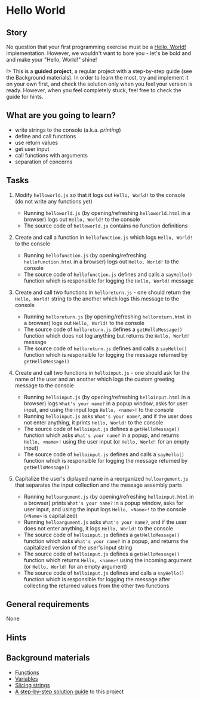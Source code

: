 # Hello World

## Story

No question that your first programming exercise must be a [Hello, World!](https://en.wikipedia.org/wiki/%22Hello,_World!%22_program) implementation. However, we wouldn't want to bore you - let's be bold and and make your "Hello, World!" shine!

!> This is a **guided project**, a regular project with a step-by-step guide
   (see the Background materials). In order to learn the most, try and
   implement it on your own first, and check the solution only when you feel
   your version is ready. However, when you feel completely stuck, feel free
   to check the guide for hints.

## What are you going to learn?

- write strings to the console (a.k.a. _printing_)
- define and call functions
- use return values
- get user input
- call functions with arguments
- separation of concerns

## Tasks

1. Modify `helloworld.js` so that it logs out `Hello, World!` to the console (do not write any functions yet)
    - Running `helloworld.js` (by opening/refreshing `helloworld.html` in a browser) logs out `Hello, World!` to the console
    - The source code of `helloworld.js` contains no function definitions

2. Create and call a function in `hellofunction.js` which logs `Hello, World!` to the console
    - Running `hellofunction.js` (by opening/refreshing `hellofunction.html` in a browser) logs out `Hello, World!` to the console
    - The source code of `hellofunction.js` defines and calls a `sayHello()` function which is responsible for logging the `Hello, World!` message

3. Create and call two functions in `helloreturn.js` - one should return the `Hello, World!` string to the another which logs this message to the console
    - Running `helloreturn.js` (by opening/refreshing `helloreturn.html` in a browser) logs out `Hello, World!` to the console
    - The source code of `helloreturn.js` defines a `getHelloMessage()` function which does not log anything but returns the `Hello, World!` message
    - The source code of `helloreturn.js` defines and calls a `sayHello()` function which is responsible for logging the message returned by `getHelloMessage()`

4. Create and call two functions in `helloinput.js` - one should ask for the name of the user and an another which logs the custom greeting message to the console
    - Running `helloinput.js` (by opening/refreshing `helloinput.html` in a browser) logs `What's your name?` in a popup window, asks for user input, and using the input logs `Hello, <name>!` to the console
    - Running `helloinput.js` asks `What's your name?`, and if the user does not enter anything, it prints `Hello, World!` to the console
    - The source code of `helloinput.js` defines a `getHelloMessage()` function which asks `What's your name?` in a popup, and returns `Hello, <name>!` using the user input (or `Hello, World!` for an empty input)
    - The source code of `helloinput.js` defines and calls a `sayHello()` function which is responsible for logging the message returned by `getHelloMessage()`

5. Capitalize the user's diplayed name in a reorganized `helloargument.js` that separates the input collection and the message assembly parts
    - Running `helloargument.js` (by opening/refreshing `helloinput.html` in a browser) prints `What's your name?` in a popup window, asks for user input, and using the input logs `Hello, <Name>!` to the console (`<Name>` is capitalized)
    - Running `helloargument.js` asks `What's your name?`, and if the user does not enter anything, it logs `Hello, World!` to the console
    - The source code of `helloinput.js` defines a `getHelloMessage()` function which asks `What's your name?` in a popup, and returns the capitalized version of the user's input string
    - The source code of `helloinput.js` defines a `getHelloMessage()` function which returns `Hello, <name>!` using the incoming argument (or `Hello, World!` for an empty argument)
    - The source code of `helloinput.js` defines and calls a `sayHello()` function which is responsible for logging the message after collecting the returned values from the other two functions

## General requirements

None

## Hints



## Background materials

- <i class="far fa-exclamation"></i> [Functions](https://htmldog.com/guides/javascript/beginner/functions/)
- <i class="far fa-exclamation"></i> [Variables](https://htmldog.com/guides/javascript/beginner/variables/)
- <i class="far fa-book-open"></i> [Slicing strings](https://developer.mozilla.org/en-US/docs/Web/JavaScript/Reference/Global_Objects/String/split)
- <i class="far fa-exclamation"></i> [A step-by-step solution guide](project/curriculum/materials/pages/javascript/hello-world-step-by-step-javascript.md) to this project

